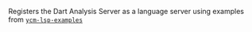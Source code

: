 Registers the Dart Analysis Server as a language server using examples from
[`ycm-lsp-examples`](https://github.com/ycm-core/lsp-examples)
